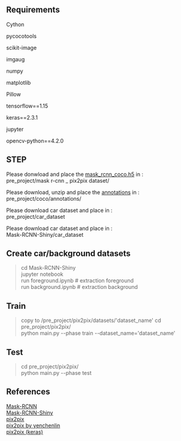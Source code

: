 ## Requirements

Cython

pycocotools

scikit-image

imgaug

numpy

matplotlib

Pillow

tensorflow==1.15

keras==2.3.1

jupyter

opencv-python==4.2.0

## STEP


Please donwload and place the [mask_rcnn_coco.h5](https://github.com/matterport/Mask_RCNN/releases/download/v2.0/mask_rcnn_coco.h5) in :   
pre_project/mask r-cnn _ pix2pix dataset/


Please download, unzip and place the [annotations](http://images.cocodataset.org/annotations/annotations_trainval2014.zip) in :   
pre_project/coco/annotations/


Please download car dataset and place in :   
pre_project/car_dataset


Please download car dataset and place in :   
Mask-RCNN-Shiny/car_dataset


## Create car/background datasets   

>cd Mask-RCNN-Shiny   
>jupyter notebook   
>run foreground.ipynb # extraction foreground   
>run background.ipynb # extraction background   

## Train   

>copy to /pre_project/pix2pix/datasets/'dataset_name'
>cd pre_project/pix2pix/   
>python main.py --phase train --dataset_name='dataset_name'

## Test

>cd pre_project/pix2pix/   
>python main.py --phase test

## References

[Mask-RCNN](https://github.com/matterport/Mask_RCNN)   
[Mask-RCNN-Shiny](https://github.com/huuuuusy/Mask-RCNN-Shiny)   
[pix2pix](https://phillipi.github.io/pix2pix/)   
[pix2pix by yenchenlin](https://github.com/yenchenlin/pix2pix-tensorflow)   
[pix2pix (keras)](https://github.com/eriklindernoren/Keras-GAN/tree/master/pix2pix)   
